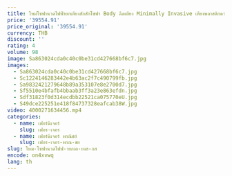 ```yaml
---
title: ใหม่โซฟานวดไฟฟ้ายกเตียงสักสักโซฟา Body ฉีดเตียง Minimally Invasive เตียงพลาสติกความงาม Chairss 03
price: '39554.91'
price_original: '39554.91'
currency: THB
discount: ''
rating: 4
volume: 98
image: Sa863024cda0c40c0be31cd427668bf6c7.jpg
images:
  - Sa863024cda0c40c0be31cd427668bf6c7.jpg
  - Sc1224146283442e4b63ac2f7c490799fb.jpg
  - Sa9832421279648b89a353107e8e2700d7.jpg
  - Sf5510e4bfafb4bbaab3ff3a23e863efdn.jpg
  - Sdf31823f0d314ecdbb22521ca075770eU.jpg
  - S49dce225251e418f84737328eafcab38W.jpg
video: 4000271634456.mp4
categories:
  - name: เฟอร์นิเจอร์
    slug: เฟอร-เจอร
  - name: เฟอร์นิเจอร์ พาณิชย์
    slug: เฟอร-เจอร-พาณ-ชย
slug: ใหม-โซฟานวดไฟฟ-ายกเต-ยงส-กส
encode: on4xvwq
lang: th
---
```

  